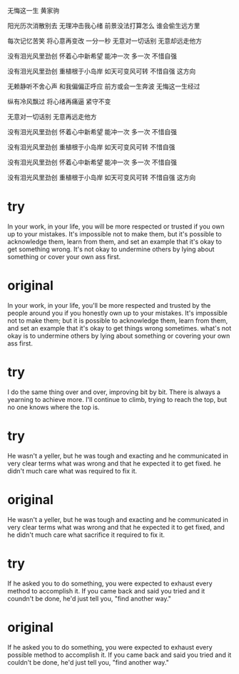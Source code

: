 无悔这一生
  黄家驹

阳光历次消散别去
无理冲击我心绪
前景没法打算怎么
谁会偷生远方里

每次记忆苦笑
将心意再变改
一分一秒
无意对一切话别
无意却远走他方

没有泪光风里劲创
怀着心中新希望
能冲一次
多一次
不惜自强

没有泪光风里劲创
重植根于小岛岸
如天可变风可转
不惜自强
这方向

无赖静听不舍心声
和我偏偏正呼应
前方或会一生奔波
无悔这一生经过

纵有冷风飘过
将心绪再痛逼
紧守不变

无意对一切话别
无意再远走他方

没有泪光风里劲创
怀着心中新希望
能冲一次
多一次
不惜自强

没有泪光风里劲创
重植根于小岛岸
如天可变风可转
不惜自强

没有泪光风里劲创
怀着心中新希望
能冲一次
多一次
不惜自强

没有泪光风里劲创
重植根于小岛岸
如天可变风可转
不惜自强
这方向

# try
In your work, in your life, you will be more respected or trusted if you own up
to your mistakes.
It's impossible not to make them, but it's possible to acknowledge them, learn from
them, and set an example that it's okay to get something wrong.
It's not okay to undermine others by lying about something or cover your own ass
first.

# original

In your work, in your life, you'll be more respected and trusted
by the people around you if you honestly own up to your mistakes.
It's impossible not to make them; but it is possible to acknowledge them, learn from
them, and set an example that it's okay to get things wrong sometimes.
what's not okay is to undermine others by lying about something or covering your
own ass first.

# try
I do the same thing over and over, improving bit by bit.
There is always a yearning to achieve more.
I'll continue to climb, trying to reach the top, but no one knows where the top is.

# try

He wasn't a yeller, but he was tough and exacting and he communicated in very clear
terms what was wrong and that he expected it to get fixed. he didn't much care
what was required to fix it.

# original

He wasn't a yeller, but he was tough and exacting and he communicated in very clear
terms what was wrong and that he expected it to get fixed, and he didn't much care
what sacrifice it required to fix it.

# try

If he asked you to do something, you were expected to exhaust every method to
accomplish it. If you came back and said you tried and it coundn't be done,
he'd just tell you, "find another way."

# original

If he asked you to do something, you were expected to exhaust every possible
method to accomplish it. If you came back and said you tried and it couldn't be
done, he'd just tell you, "find another way."
